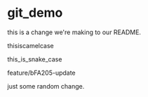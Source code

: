 # git_demo

this is a change we're making to our README.

thisiscamelcase

this_is_snake_case

feature/bFA205-update

just some random change.